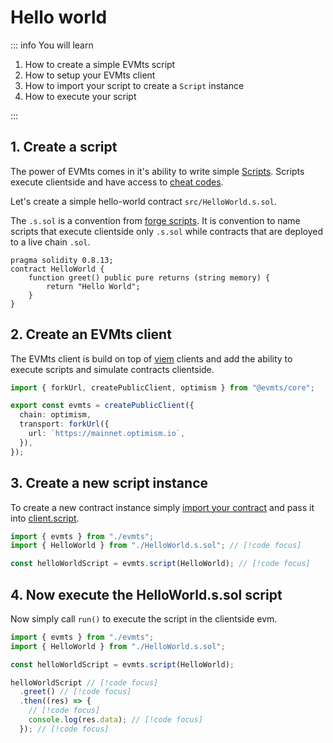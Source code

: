 # Hello world

::: info You will learn

1. How to create a simple EVMts script
2. How to setup your EVMts client
3. How to import your script to create a `Script` instance
4. How to execute your script

:::

## 1. Create a script

The power of EVMts comes in it's ability to write simple [Scripts](../reference/script.md). Scripts execute clientside and have access to [cheat codes](../guide/cheat-codes.md).

Let's create a simple hello-world contract `src/HelloWorld.s.sol`.

The `.s.sol` is a convention from [forge scripts](https://book.getfoundry.sh/reference/forge/forge-script). It is convention to name scripts that execute clientside only `.s.sol` while contracts that are deployed to a live chain `.sol`.

```solidity HelloWorld.s.sol
pragma solidity 0.8.13;
contract HelloWorld {
    function greet() public pure returns (string memory) {
        return "Hello World";
    }
}
```

## 2. Create an EVMts client

The EVMts client is build on top of [viem](https://viem.sh/docs/clients/intro.html) clients and add the ability to execute scripts and simulate contracts clientside.

```typescript evmts.ts
import { forkUrl, createPublicClient, optimism } from "@evmts/core";

export const evmts = createPublicClient({
  chain: optimism,
  transport: forkUrl({
    url: `https://mainnet.optimism.io`,
  }),
});
```

## 3. Create a new script instance

To create a new contract instance simply [import your contract](./plugin-configuration.md) and pass it into [client.script](../reference/public-client).

```typescript helloWorld.ts
import { evmts } from "./evmts";
import { HelloWorld } from "./HelloWorld.s.sol"; // [!code focus]

const helloWorldScript = evmts.script(HelloWorld); // [!code focus]
```

## 4. Now execute the HelloWorld.s.sol script

Now simply call `run()` to execute the script in the clientside evm.

```typescript
import { evmts } from "./evmts";
import { HelloWorld } from "./HelloWorld.s.sol";

const helloWorldScript = evmts.script(HelloWorld);

helloWorldScript // [!code focus]
  .greet() // [!code focus]
  .then((res) => {
    // [!code focus]
    console.log(res.data); // [!code focus]
  }); // [!code focus]
```
